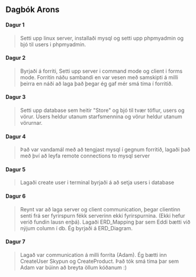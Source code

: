 ## Dagbók Arons

#### Dagur 1
  > Setti upp linux server, installaði mysql og setti upp phpmyadmin og bjó til users i phpmyadmin.

#### Dagur 2
  > Byrjaði á forriti, Setti upp server i command mode og client i forms mode. Forritin náðu sambandi en var vesen með samskipti á milli þeirra en náði að laga það þegar ég gaf mér smá tíma í forritið.

#### Dagur 3
  > Setti upp database sem heitir "Store" og bjó til tvær töflur, users og vörur. Users heldur utanum starfsmennina og vörur heldur utanum vörurnar.

#### Dagur 4
  > Það var vandamál með að tengjast mysql í gegnum forritið, lagaði það með því að leyfa remote connections to mysql server

#### Dagur 5
  > Lagaði create user i terminal byrjaði á að setja users i database

#### Dagur 6
  > Reynt var að laga server og client communication, þegar clientinn senti frá ser fyrirspurn fékk serverinn ekki fyrirspurnina. (Ekki hefur verið fundin lausn enþá). Lagaði ERD_Mapping þar sem Eddi bætti við nýjum column í db. Ég byrjaði á ERD_Diagram. 

#### Dagur 7 
  > Lagað var communication á milli forrita (Adam). Ég bætti inn CreateUser Skypun og CreateProduct. Það tók smá tíma þar sem Adam var búinn að breyta öllum kóðanum :)
